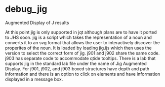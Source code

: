 # debug_jig
Augmented Display of J results

At this point jig is only supported in jqt although plans are to have it ported to JHS soon.
jig is a script which takes the representation of a noun and converts it to an svg format that allows the user to interactively discover the properites of the noun.
It is loaded by loading jig.ijs which then uses the version to select the correct form of jig. j901 and j902 share the same code. j903 has separate code to accommodate qtide tooltips.
There is a lab that supports jig in the standard lab file under the name of Jig Augmented Display.
For j901, j902, and j903 boxed structures have depth and path information and there is an option to click on elements and have information displayed in a message box.
